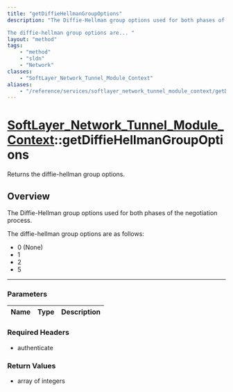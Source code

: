 ```yaml
---
title: "getDiffieHellmanGroupOptions"
description: "The Diffie-Hellman group options used for both phases of the negotiation process. 

The diffie-hellman group options are... "
layout: "method"
tags:
    - "method"
    - "sldn"
    - "Network"
classes:
    - "SoftLayer_Network_Tunnel_Module_Context"
aliases:
    - "/reference/services/softlayer_network_tunnel_module_context/getDiffieHellmanGroupOptions"
---
```

# [SoftLayer_Network_Tunnel_Module_Context](/reference/services/SoftLayer_Network_Tunnel_Module_Context)::getDiffieHellmanGroupOptions

Returns the diffie-hellman group options.


## Overview 
The Diffie-Hellman group options used for both phases of the negotiation process. 

The diffie-hellman group options are as follows: 
* 0 (None)
* 1
* 2
* 5

-----

### Parameters 
|Name | Type | Description |
| --- | --- | --- |


### Required Headers
* authenticate


### Return Values
* array of integers




